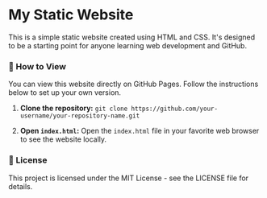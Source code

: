 # My Static Website

This is a simple static website created using HTML and CSS. It's designed to be a starting point for anyone learning web development and GitHub.

### 🚀 How to View

You can view this website directly on GitHub Pages. Follow the instructions below to set up your own version.

1.  **Clone the repository:**
    `git clone https://github.com/your-username/your-repository-name.git`

2.  **Open `index.html`:**
    Open the `index.html` file in your favorite web browser to see the website locally.

### 📄 License

This project is licensed under the MIT License - see the LICENSE file for details.
